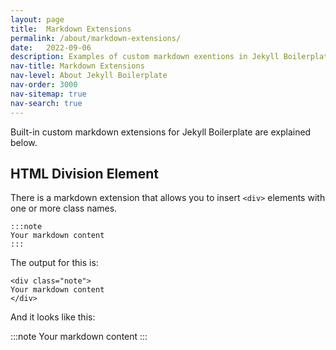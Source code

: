 ```yaml
---
layout: page
title:  Markdown Extensions
permalink: /about/markdown-extensions/
date:   2022-09-06
description: Examples of custom markdown exentions in Jekyll Boilerplate.
nav-title: Markdown Extensions
nav-level: About Jekyll Boilerplate
nav-order: 3000
nav-sitemap: true
nav-search: true
---
```


Built-in custom markdown extensions for Jekyll Boilerplate are explained below.

## HTML Division Element

There is a markdown extension that allows you to insert `<div>` elements with one or more class names.

    :::note
    Your markdown content
    :::

The output for this is:

    <div class="note">
    Your markdown content
    </div>

And it looks like this:

:::note
Your markdown content
:::

